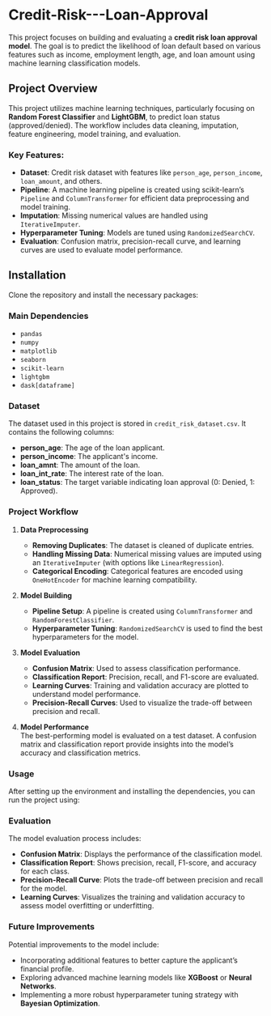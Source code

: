 # Credit-Risk---Loan-Approval

This project focuses on building and evaluating a **credit risk loan approval model**. The goal is to predict the likelihood of loan default based on various features such as income, employment length, age, and loan amount using machine learning classification models.

## Project Overview

This project utilizes machine learning techniques, particularly focusing on **Random Forest Classifier** and **LightGBM**, to predict loan status (approved/denied). The workflow includes data cleaning, imputation, feature engineering, model training, and evaluation.

### Key Features:
- **Dataset**: Credit risk dataset with features like `person_age`, `person_income`, `loan_amount`, and others.
- **Pipeline**: A machine learning pipeline is created using scikit-learn’s `Pipeline` and `ColumnTransformer` for efficient data preprocessing and model training.
- **Imputation**: Missing numerical values are handled using `IterativeImputer`.
- **Hyperparameter Tuning**: Models are tuned using `RandomizedSearchCV`.
- **Evaluation**: Confusion matrix, precision-recall curve, and learning curves are used to evaluate model performance.

## Installation

Clone the repository and install the necessary packages:



### Main Dependencies
- `pandas`
- `numpy`
- `matplotlib`
- `seaborn`
- `scikit-learn`
- `lightgbm`
- `dask[dataframe]`

### Dataset
The dataset used in this project is stored in `credit_risk_dataset.csv`. It contains the following columns:

- **person_age**: The age of the loan applicant.
- **person_income**: The applicant's income.
- **loan_amnt**: The amount of the loan.
- **loan_int_rate**: The interest rate of the loan.
- **loan_status**: The target variable indicating loan approval (0: Denied, 1: Approved).

### Project Workflow

1. **Data Preprocessing**  
   - **Removing Duplicates**: The dataset is cleaned of duplicate entries.  
   - **Handling Missing Data**: Numerical missing values are imputed using an `IterativeImputer` (with options like `LinearRegression`).  
   - **Categorical Encoding**: Categorical features are encoded using `OneHotEncoder` for machine learning compatibility.

2. **Model Building**  
   - **Pipeline Setup**: A pipeline is created using `ColumnTransformer` and `RandomForestClassifier`.  
   - **Hyperparameter Tuning**: `RandomizedSearchCV` is used to find the best hyperparameters for the model.

3. **Model Evaluation**  
   - **Confusion Matrix**: Used to assess classification performance.  
   - **Classification Report**: Precision, recall, and F1-score are evaluated.  
   - **Learning Curves**: Training and validation accuracy are plotted to understand model performance.  
   - **Precision-Recall Curves**: Used to visualize the trade-off between precision and recall.

4. **Model Performance**  
   The best-performing model is evaluated on a test dataset. A confusion matrix and classification report provide insights into the model’s accuracy and classification metrics.

### Usage
After setting up the environment and installing the dependencies, you can run the project using:

### Evaluation
The model evaluation process includes:

- **Confusion Matrix**: Displays the performance of the classification model.
- **Classification Report**: Shows precision, recall, F1-score, and accuracy for each class.
- **Precision-Recall Curve**: Plots the trade-off between precision and recall for the model.
- **Learning Curves**: Visualizes the training and validation accuracy to assess model overfitting or underfitting.

### Future Improvements
Potential improvements to the model include:

- Incorporating additional features to better capture the applicant’s financial profile.
- Exploring advanced machine learning models like **XGBoost** or **Neural Networks**.
- Implementing a more robust hyperparameter tuning strategy with **Bayesian Optimization**.
